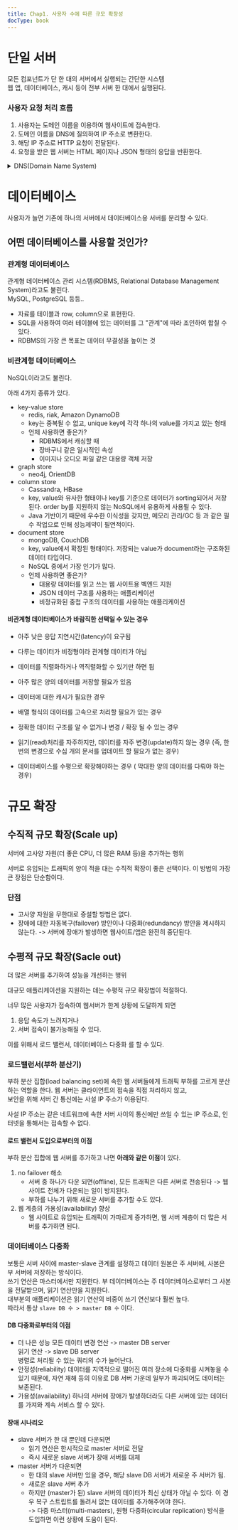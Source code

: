 ```yaml
---
title: Chap1. 사용자 수에 따른 규모 확장성
docType: book
---
```


# 단일 서버
모든 컴포넌트가 단 한 대의 서버에서 실행되는 간단한 시스템    
웹 앱, 데이터베이스, 캐시 등이 전부 서버 한 대에서 실행된다.


### 사용자 요청 처리 흐름
1. 사용자는 도메인 이름을 이용하여 웹사이트에 접속한다.
2. 도메인 이름을 DNS에 질의하여 IP 주소로 변환한다.
3. 해당 IP 주소로 HTTP 요청이 전달된다.
4. 요청을 받은 웹 서버는 HTML 페이지나 JSON 형태의 응답을 반환한다.


<details>
  <summary>DNS(Domain Name System)</summary>

  |word|desc|
  |---|---|
  |TLD|최상위 도메인, `.com`, `.net` 등 도메인의 최상위.



  **도메인 네임 시스템(DNS)의 관리**는 서로 다른 관리 영역 또는 "영역"을 사용하는 계층 구조로 구성되어 있다.
  이 계층에서 최상위에 있는 영역이 **DNS Root Server**이다.   
  TLD 서버는 루트 서버 하위에 존재하는 DNS 서버 그룹이며 DNS 쿼리를 확인하는데 필수적인 부분이다.  

  모든 DNS 조회는 루트 서버부터 시작된다. 이후 특정 도메인에 도달할 때까지 하위 그룹을 조회한다(이 과정은 재귀적으로 일어난다).   
  최종적으로 도달한 특정 도메인이 올바른 도메인이라면, IP 주소를 포함하고 있다.

  DNS 루트 영역을 제공하는 13개의 서로 다른 IP 주소가 있으며, 루트 영역에 대한 요청을 처리하기 위해 전 세계에 걸쳐 수백 개의 중복된 루트 서버가 있다.
  이 13개 중 하나는 국제 인터넷 주소 관리 기구(ICANN)에서 관리하고 있고, 나머지는 여러 안전한 곳에 위임되어 운영되고 있다.

  소프트웨어는 이 13개의 IP 루트 서버 주소 목록을 가지고 있고, DNS 조회가 시작될 때마다 이 목록의 주소 중 하나와 첫 번째 통신을 하게 된다.
  만약 루트 서버가 터지더라도 나머지 12개의 루트 서버가 있기 때문에(다중화), 루트 서버는 아주 안전하다고 볼 수 있다. 

</details>


# 데이터베이스
사용자가 늘면 기존에 하나의 서버에서 데이터베이스용 서버를 분리할 수 있다.

## 어떤 데이터베이스를 사용할 것인가?

### 관계형 데이터베이스
관계형 데이터베이스 관리 시스템(RDBMS, Relational Database Management System)라고도 불린다.   
MySQL, PostgreSQL 등등..

* 자료를 테이블과 row, column으로 표현한다.
* SQL을 사용하여 여러 테이블에 있는 데이터를 그 "관계"에 따라 조인하여 합칠 수 있다.
* RDBMS의 가장 큰 목표는 데이터 무결성을 높이는 것




### 비관계형 데이터베이스
NoSQL이라고도 불린다.   

아래 4가지 종류가 있다.
* key-value store
  * redis, riak, Amazon DynamoDB
  * key는 중복될 수 없고, unique key에 각각 하나의 value를 가지고 있는 형태
  * 언제 사용하면 좋은가?
    * RDBMS에서 캐싱할 때
    * 장바구니 같은 일시적인 속성
    * 이미지나 오디오 파일 같은 대용량 객체 저장
* graph store
  * neo4j, OrientDB
* column store
  * Cassandra, HBase
  * key, value와 유사한 형태이나 key를 기준으로 데이터가 sorting되어서 저장된다. order by를 지원하지 않는 NoSQL에서 유용하게 사용될 수 있다.
  * Java 기반이기 때문에 우수한 이식성을 갖지만, 메모리 관리/GC 등 과 같은 필수 작업으로 인해 성능제약이 필연적이다.
* document store
  * mongoDB, CouchDB
  * key, value에서 확장된 형태이다. 저장되는 value가 document라는 구조화된 데이터 타입이다.
  * NoSQL 중에서 가장 인기가 많다.
  * 언제 사용하면 좋은가?
    * 대용량 데이터를 읽고 쓰는 웹 사이트용 벡엔드 지원
    * JSON 데이터 구조를 사용하는 애플리케이션
    * 비정규화된 중첩 구조의 데이터를 사용하는 애플리케이션




#### 비관계형 데이터베이스가 바람직한 선택일 수 있는 경우
* 아주 낮은 응답 지연시간(latency)이 요구됨
* 다루는 데이터가 비정형이라 관계형 데이터가 아님
* 데이터를 직렬화하거나 역직렬화할 수 있기만 하면 됨
* 아주 많은 양의 데이터를 저장할 필요가 있음


* 데이터에 대한 캐시가 필요한 경우
* 배열 형식의 데이터를 고속으로 처리할 필요가 있는 경우
* 정확한 데이터 구조를 알 수 없거나 변경 / 확장 될 수 있는 경우
* 읽기(read)처리를 자주하지만, 데이터를 자주 변경(update)하지 않는 경우 (즉, 한번의 변경으로 수십 개의 문서를 업데이트 할 필요가 없는 경우)
* 데이터베이스를 수평으로 확장해야하는 경우 ( 막대한 양의 데이터를 다뤄야 하는 경우)



# 규모 확장

## 수직적 규모 확장(Scale up)
서버에 고사양 자원(더 좋은 CPU, 더 많은 RAM 등)을 추가하는 행위

서버로 유입되는 트래픽의 양이 적을 대는 수직적 확장이 좋은 선택이다. 이 방법의 가장 큰 장점은 단순함이다.   


### 단점
* 고사양 자원을 무한대로 증설할 방법은 없다.
* 장애에 대한 자동복구(failover) 방안이나 다중화(redundancy) 방안을 제시하지 않는다.
   -> 서버에 장애가 발생하면 웹사이트/앱은 완전히 중단된다.


## 수평적 규모 확장(Sacle out)
더 많은 서버를 추가하여 성능을 개선하는 행위

대규모 애플리케이션을 지원하는 데는 수평적 규모 확장법이 적절하다.


너무 많은 사용자가 접속하여 웹서버가 한계 상황에 도달하게 되면
1. 응답 속도가 느려지거나
2. 서버 접속이 불가능해질 수 있다.

이를 위해서 로드 밸런서, 데이터베이스 다중화 를 할 수 있다.

### 로드밸런서(부하 분산기)
부하 분산 집합(load balancing set)에 속한 웹 서버들에게 트래픽 부하를 고르게 분산하는 역할을 한다.
웹 서버는 클라이언트의 접속을 직접 처리하지 않고,   
보안을 위해 서버 간 통신에는 사설 IP 주소가 이용된다.

사설 IP 주소는 같은 네트워크에 속한 서버 사이의 통신에만 쓰일 수 있는 IP 주소로, 인터넷을 통해서는 접속할 수 없다.

#### 로드 밸런서 도입으로부터의 이점
부하 분산 집합에 웹 서버를 추가하고 나면 **아래와 같은 이점**이 있다.

1. no failover 해소
    * 서버 중 하나가 다운 되면(offline), 모든 트래픽은 다른 서버로 전송된다
      -> 웹 사이트 전체가 다운되는 일이 방지된다.
    * 부하를 나누기 위해 새로운 서버를 추가할 수도 있다.
2. 웹 계층의 가용성(availability) 향상
    * 웹 사이트로 유입되는 트래픽이 가파르게 증가하면, 웹 서버 계층이 더 많은 서버를 추가하면 된다.



### 데이터베이스 다중화
보통은 서버 사이에 master-slave 관계를 설정하고 데이터 원본은 주 서버에, 사본은 부 서버에 저장하는 방식이다.   
쓰기 연산은 마스터에서만 지원한다. 부 데이터베이스는 주 데이터베이스로부터 그 사본을 전달받으며, 읽기 연산만을 지원한다.   
대부분의 애플리케이션은 읽기 연산의 비중이 쓰기 연산보다 훨씬 높다.   
따라서 통상 `slave DB 수 > master DB 수` 이다.


#### DB 다중화로부터의 이점
* 더 나은 성능
    모든 데이터 변경 연산 -> master DB server   
    읽기 연산 -> slave DB server   
    병렬로 처리될 수 있는 쿼리의 수가 늘어난다.
* 안정성(reliability)
  데이터를 지역적으로 떨어진 여러 장소에 다중화를 시켜놓을 수 있기 때문에, 자연 재해 등의 이유로 DB 서버 가운데 일부가 파괴되어도 데이터는 보존된다.   
* 가용성(availability)
    하나의 서버에 장애가 발생하더라도 다른 서버에 있는 데이터를 가져와 계속 서비스 할 수 있다.


#### 장애 시나리오
* slave 서버가 한 대 뿐인데 다운되면
  * 읽기 연산은 한시적으로 master 서버로 전달   
  * 즉시 새로운 slave 서버가 장애 서버를 대체
* master 서버가 다운되면
  * 한 대의 slave 서버만 있을 경우, 해당 slave DB 서버가 새로운 주 서버가 됨.
  * 새로운 slave 서버 추가
  * 하지만 (master가 된) slave 서버의 데이터가 최신 상태가 아닐 수 있다. 이 경우 복구 스트립트를 돌려서 없는 데이터를 추가해주어야 한다.   
    -> 다중 마스터(multi-masters), 원형 다중화(circular replication) 방식을 도입하면 이런 상황에 도움이 된다.






